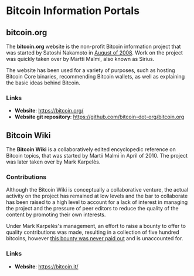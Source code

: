 # Bitcoin Information Portals

## bitcoin.org

The **bitcoin.org** website is the non-profit Bitcoin information project that was started by Satoshi Nakamoto in [August of 2008](http://whois.domaintools.com/bitcoin.org). Work on the project was quickly taken over by Martti Malmi, also known as Sirius.

The website has been used for a variety of purposes, such as hosting Bitcoin Core binaries, recommending Bitcoin wallets, as well as explaining the basic ideas behind Bitcoin.

### Links

- **Website**: https://bitcoin.org/
- **Website git repository**: https://github.com/bitcoin-dot-org/bitcoin.org

## Bitcoin Wiki

The **Bitcoin Wiki** is a collaboratively edited encyclopedic reference on Bitcoin topics, that was started by Martii Malmi in April of 2010. The project was later taken over by Mark Karpelès.

### Contributions

Although the Bitcoin Wiki is conceptually a collaborative venture, the actual activity on the project has remained at low levels and the bar to collaborate has been raised to a high level to account for a lack of interest in managing the project and the pressure of peer editors to reduce the quality of the content by promoting their own interests.

Under Mark Karpelès's management, an effort to raise a bounty to offer to quality contributions was made, resulting in a collection of five hundred bitcoins, however [this bounty was never paid out](https://en.bitcoin.it/wiki/Bitcoin.it_Wiki_Contributors%27_Award) and is unaccounted for.

### Links

- **Website**: https://bitcoin.it/


